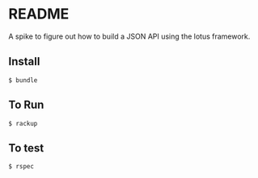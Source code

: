 # README

A spike to figure out how to build a JSON API using the lotus framework.

## Install

    $ bundle

## To Run

    $ rackup

## To test

    $ rspec
